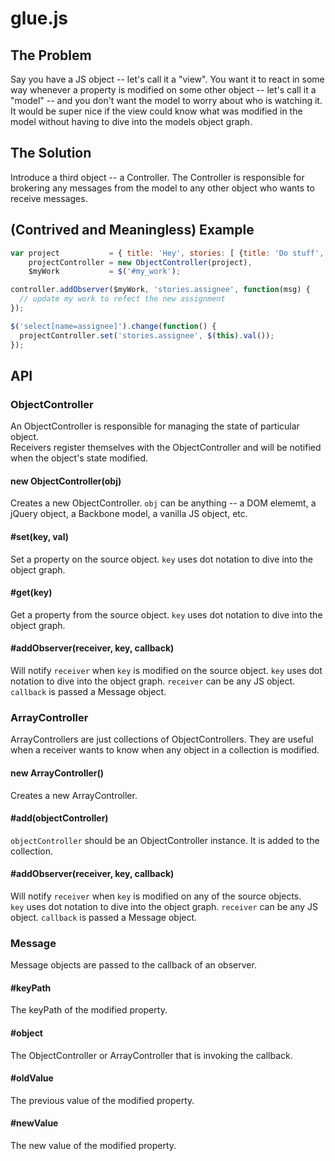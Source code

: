 # glue.js


## The Problem

Say you have a JS object -- let's call it a "view". You want it to react in 
some way whenever a property is modified on some other object -- let's call it 
a "model" -- and you don't want the model to worry about who is watching it. It 
would be super nice if the view could know what was modified in the model 
without having to dive into the models object graph.


## The Solution

Introduce a third object -- a Controller. The Controller is responsible for 
brokering any messages from the model to any other object who wants to receive 
messages.


## (Contrived and Meaningless) Example

```javascript
var project           = { title: 'Hey', stories: [ {title: 'Do stuff', assignee: 'Adam'} ] },
    projectController = new ObjectController(project),
    $myWork           = $('#my_work');

controller.addObserver($myWork, 'stories.assignee', function(msg) {
  // update my work to refect the new assignment
});

$('select[name=assignee]').change(function() {
  projectController.set('stories.assignee', $(this).val());
});
```


## API


### ObjectController

An ObjectController is responsible for managing the state of particular object.  
Receivers register themselves with the ObjectController and will be notified 
when the object's state modified.

#### new ObjectController(obj)

Creates a new ObjectController. `obj` can be anything -- a DOM elememt, a 
jQuery object, a Backbone model, a vanilla JS object, etc.

#### #set(key, val)

Set a property on the source object. `key` uses dot notation to dive into the 
object graph.

#### #get(key)

Get a property from the source object. `key` uses dot notation to dive into the 
object graph.

#### #addObserver(receiver, key, callback)

Will notify `receiver` when `key` is modified on the source object. `key` uses 
dot notation to dive into the object graph. `receiver` can be any JS object.  
`callback` is passed a Message object.


### ArrayController

ArrayControllers are just collections of ObjectControllers. They are useful 
when a receiver wants to know when any object in a collection is modified.

#### new ArrayController()

Creates a new ArrayController.

#### #add(objectController)

`objectController` should be an ObjectController instance. It is added to the 
collection.

#### #addObserver(receiver, key, callback)

Will notify `receiver` when `key` is modified on any of the source objects.  
`key` uses dot notation to dive into the object graph. `receiver` can be any JS 
object.  `callback` is passed a Message object.


### Message

Message objects are passed to the callback of an observer.

#### #keyPath

The keyPath of the modified property.

#### #object

The ObjectController or ArrayController that is invoking the callback.

#### #oldValue

The previous value of the modified property.

#### #newValue

The new value of the modified property.
